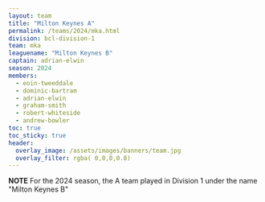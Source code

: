 ```yaml
---
layout: team
title: "Milton Keynes A"
permalink: /teams/2024/mka.html
division: bcl-division-1
team: mka
leaguename: "Milton Keynes B"
captain: adrian-elwin
season: 2024
members:
  - eoin-tweeddale
  - dominic-bartram
  - adrian-elwin
  - graham-smith
  - robert-whiteside
  - andrew-bowler
toc: true
toc_sticky: true
header:
  overlay_image: /assets/images/banners/team.jpg
  overlay_filter: rgba( 0,0,0,0.8)
---
```


**NOTE** For the 2024 season, the A team played in Division 1 under the name "Milton Keynes B"
